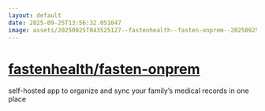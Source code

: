 ```yaml
---
layout: default
date: 2025-09-25T13:56:32.051047
image: assets/20250925T043525127--fastenhealth--fasten-onprem--20250925T044931786--cropped.png
---
```


# [fastenhealth/fasten-onprem](https://github.com/fastenhealth/fasten-onprem)

self-hosted app to organize and sync your family’s medical records in one place
